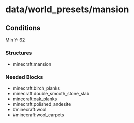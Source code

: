 # data/world_presets/mansion  
  
## Conditions  
Min Y: 62  
  
### Structures  
  * minecraft:mansion
  
  
### Needed Blocks  
  * minecraft:birch_planks
  * minecraft:double_smooth_stone_slab
  * minecraft:oak_planks
  * minecraft:polished_andesite
  * #minecraft:wool
  * #minecraft:wool_carpets
  
